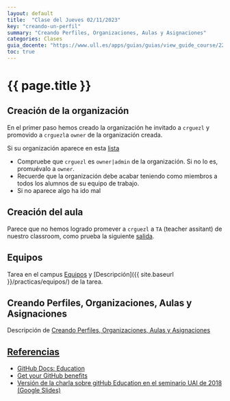 ```yaml
---
layout: default
title:  "Clase del Jueves 02/11/2023"
key: "creando-un-perfil"
summary: "Creando Perfiles, Organizaciones, Aulas y Asignaciones"
categories: Clases
guia_docente: "https://www.ull.es/apps/guias/guias/view_guide_course/2223/125771143"
toc: true
---
```


# {{ page.title }}


## Creación de la organización

En el primer paso hemos creado la organización he invitado a `crguezl` y promovido a `crguezl`a `owner` de la organización creada.  

Si su organización aparece en esta [lista]({{site.baseurl}}/assets/tareas/profile/lista-orgs)  

- Compruebe que `crguezl` es `owner|admin` de la organización. Si no lo es, promuévalo a `owner`.
- Recuerde que la organización debe acabar teniendo como miembros a todos los alumnos de su equipo de trabajo. 
- Si no aparece algo ha ido mal

## Creación del aula

Parece que no hemos logrado promever a `crguezl` a `TA` (teacher assitant) de nuestro classroom, como prueba la siguiente [salida]({{site.baseurl}}/assets/tareas/profile/lista-classrooms).

## Equipos

Tarea en el campus <a href="https://campusdoctoradoyposgrado2324.ull.es/mod/assign/view.php?id=31052" target="_blank">Equipos</a> y [Descripción]({{ site.baseurl }}/practicas/equipos/) de la tarea.

## Creando Perfiles, Organizaciones, Aulas y Asignaciones

Descripción de [Creando Perfiles, Organizaciones, Aulas y Asignaciones](https://ull-mfp-aet.github.io/practicas/creando-un-perfil)


## [Referencias](/references)

* [GitHub Docs: Education](https://docs.github.com/en/education)
* [Get your GitHub benefits](https://education.github.com/discount_requests/application)
* [Versión de la charla sobre gitHub Education en el seminario UAI de 2018 (Google Slides)](https://docs.google.com/presentation/d/1LAZUS4SX7axmzEUElh2Oz2DqC1cJA6PUvb1KixJ1KWw/edit?usp=sharing)